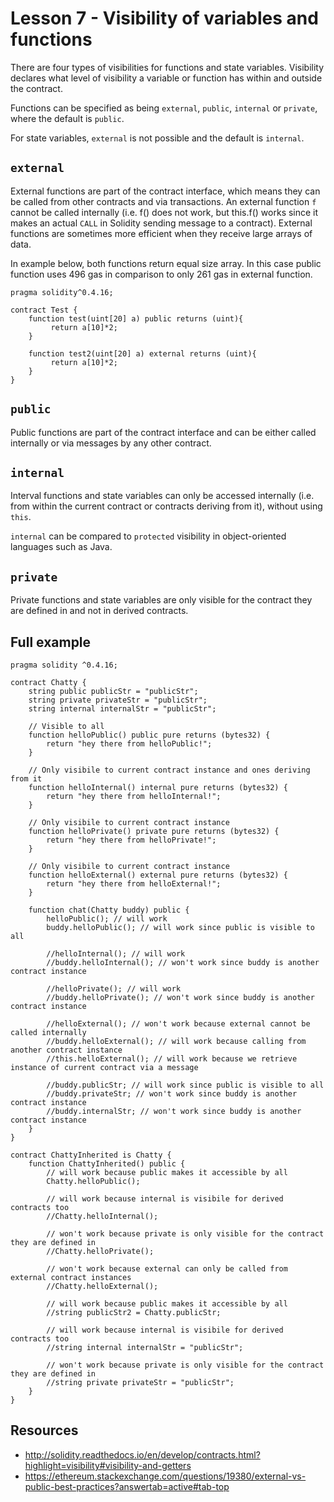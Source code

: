 # Lesson 7 - Visibility of variables and functions

There are four types of visibilities for functions and state variables. Visibility declares what level of visibility a variable or function has within and outside the contract.

Functions can be specified as being `external`, `public`, `internal` or `private`, where the default is `public`.

For state variables, `external` is not possible and the default is `internal`.

## `external`

External functions are part of the contract interface, which means they can be called from other contracts and via transactions. An external function `f` cannot be called internally (i.e. f() does not work, but this.f() works since it makes an actual `CALL` in Solidity sending message to a contract). External functions are sometimes more efficient when they receive large arrays of data.

In example below, both functions return equal size array. In this case public function uses 496 gas in comparison to only 261 gas in external function.

```
pragma solidity^0.4.16;

contract Test {
    function test(uint[20] a) public returns (uint){
         return a[10]*2;
    }

    function test2(uint[20] a) external returns (uint){
         return a[10]*2;
    }
}
```

## `public`

Public functions are part of the contract interface and can be either called internally or via messages by any other contract.

## `internal`

Interval functions and state variables can only be accessed internally (i.e. from within the current contract or contracts deriving from it), without using `this`. 

`internal` can be compared to `protected` visibility in object-oriented languages such as Java.

## `private`

Private functions and state variables are only visible for the contract they are defined in and not in derived contracts.

## Full example

```
pragma solidity ^0.4.16;

contract Chatty {
    string public publicStr = "publicStr";
    string private privateStr = "publicStr";
    string internal internalStr = "publicStr";
    
    // Visible to all
    function helloPublic() public pure returns (bytes32) {
        return "hey there from helloPublic!";
    }
    
    // Only visibile to current contract instance and ones deriving from it
    function helloInternal() internal pure returns (bytes32) {
        return "hey there from helloInternal!";
    }

    // Only visibile to current contract instance
    function helloPrivate() private pure returns (bytes32) {
        return "hey there from helloPrivate!";
    }
    
    // Only visibile to current contract instance
    function helloExternal() external pure returns (bytes32) {
        return "hey there from helloExternal!";
    }
    
    function chat(Chatty buddy) public {
        helloPublic(); // will work
        buddy.helloPublic(); // will work since public is visible to all
            
        //helloInternal(); // will work
        //buddy.helloInternal(); // won't work since buddy is another contract instance
        
        //helloPrivate(); // will work
        //buddy.helloPrivate(); // won't work since buddy is another contract instance
        
        //helloExternal(); // won't work because external cannot be called internally
        //buddy.helloExternal(); // will work because calling from another contract instance 
        //this.helloExternal(); // will work because we retrieve instance of current contract via a message
        
        //buddy.publicStr; // will work since public is visible to all
        //buddy.privateStr; // won't work since buddy is another contract instance
        //buddy.internalStr; // won't work since buddy is another contract instance
    }
}

contract ChattyInherited is Chatty {
    function ChattyInherited() public {
        // will work because public makes it accessible by all
        Chatty.helloPublic();
        
        // will work because internal is visibile for derived contracts too
        //Chatty.helloInternal();
        
        // won't work because private is only visible for the contract they are defined in
        //Chatty.helloPrivate();
        
        // won't work because external can only be called from external contract instances
        //Chatty.helloExternal();
        
        // will work because public makes it accessible by all
        //string publicStr2 = Chatty.publicStr;
        
        // will work because internal is visibile for derived contracts too
        //string internal internalStr = "publicStr";
        
        // won't work because private is only visible for the contract they are defined in
        //string private privateStr = "publicStr";
    }
}
```

## Resources

- http://solidity.readthedocs.io/en/develop/contracts.html?highlight=visibility#visibility-and-getters
- https://ethereum.stackexchange.com/questions/19380/external-vs-public-best-practices?answertab=active#tab-top